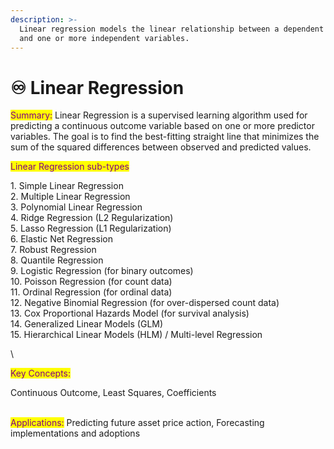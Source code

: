 ```yaml
---
description: >-
  Linear regression models the linear relationship between a dependent variable
  and one or more independent variables.
---
```


# ♾ Linear Regression

<mark style="color:purple;">Summary:</mark> Linear Regression is a supervised learning algorithm used for predicting a continuous outcome variable based on one or more predictor variables. The goal is to find the best-fitting straight line that minimizes the sum of the squared differences between observed and predicted values. ​​​​​​​

<mark style="color:purple;">Linear Regression sub-types</mark>

1\. Simple Linear Regression\
2\. Multiple Linear Regression\
3\. Polynomial Linear Regression\
4\. Ridge Regression (L2 Regularization)\
5\. Lasso Regression (L1 Regularization)\
6\. Elastic Net Regression\
7\. Robust Regression\
8\. Quantile Regression\
9\. Logistic Regression (for binary outcomes)\
10\. Poisson Regression (for count data)\
11\. Ordinal Regression (for ordinal data)\
12\. Negative Binomial Regression (for over-dispersed count data)\
13\. Cox Proportional Hazards Model (for survival analysis)\
14\. Generalized Linear Models (GLM)\
15\. Hierarchical Linear Models (HLM) / Multi-level Regression

\


<mark style="color:purple;">Key Concepts:</mark>

Continuous Outcome, Least Squares, Coefficients

\
<mark style="color:purple;">Applications:</mark> Predicting future asset price action, Forecasting implementations and adoptions
